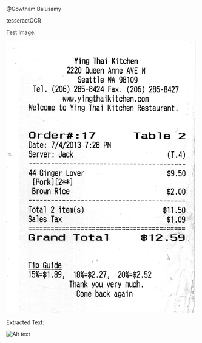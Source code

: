 @Gowtham Balusamy

tesseractOCR

Test Image:

![Alt text](https://github.com/gowthambalusamy/Tesseract_OCR/blob/master/images/old-big.png)

Extracted Text:

![Alt text](https://github.com/gowthambalusamy/tesseractOCR/blob/master/ocr.jpeg)
